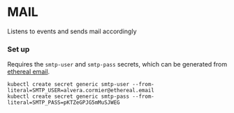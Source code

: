 # MAIL

Listens to events and sends mail accordingly

### Set up

Requires the `smtp-user` and `smtp-pass` secrets, which can be generated from [ethereal email](https://ethereal.email/create).

```
kubectl create secret generic smtp-user --from-literal=SMTP_USER=alvera.cormier@ethereal.email
kubectl create secret generic smtp-pass --from-literal=SMTP_PASS=pKTZeGPJG5mMuSJWEG
```
